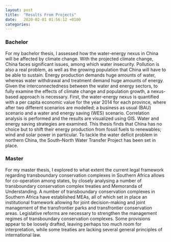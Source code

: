 ```yaml
---
layout: post
title:  "Results From Projects"
date:   2020-02-01 01:56:12 +0100
categories:
---
```

### Bachelor

For my bachelor thesis, I assessed how the water-energy nexus in China will 
be affected by climate change. With the projected climate change, China faces 
significant issues, among which water insecurity. Pollution is also a real 
problem, as well as the growing population that China will have to be able 
to sustain. Energy production demands huge amounts of water, whereas water 
withdrawal and treatment demand huge amounts of energy. Given the 
interconnectedness between the water and energy sectors, to fully examine 
the effects of climate change and population growth, a nexus-based approach 
is necessary. First, the water-energy nexus is quantified with a per capita 
economic value for the year 2014 for each province, where after two different 
scenarios are modelled; a business as usual (BAU) scenario and a water and 
energy saving (WES) scenario. Correlation analysis is performed and the results 
are visualized using GIS. Water and energy saving strategies are examined. This 
thesis finds that China has no choice but to shift their energy production from 
fossil fuels to renewables; wind and solar power in particular. To tackle the 
water deficit problem in northern China, the South–North Water Transfer Project 
has been set in place.

### Master

For my master thesis, I explored to what extent the current legal framework 
regarding transboundary conservation complexes in Southern Africa allows for 
co-operation among states, by closely analysing a number of transboundary 
conservation complex treaties and Memoranda of Understanding. A number of 
transboundary conservation complexes in Southern Africa have established MEAs, 
all of which set in place an institutional framework allowing for joint 
decision-making and joint management of the transfrontier parks and transfrontier 
conservation areas. Legislative reforms are necessary to strengthen the management 
regimes of transboundary conservation complexes. Some provisions appear to be 
loosely drafted, leaving perhaps too much room for interpretation, while some 
treaties are lacking several general principles of international law.